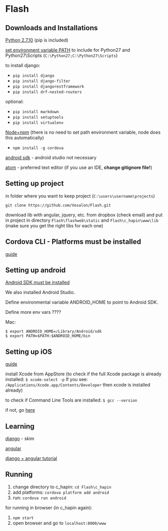 # Flash

## Downloads and Installations
[Python 2.7.10](https://www.python.org/downloads/) (pip is included)

[set environment variable PATH](http://www.computerhope.com/issues/ch000549.htm)
to include for Python27 and Python27\Scripts (```C:\Python27;C:\Python27\Scripts```)

to install django:
* `pip install django`
* `pip install django-filter`
* `pip install djangorestframework`
* `pip install drf-nested-routers`

optional:
* `pip install markdown`
* `pip install setuptools`
* `pip install virtualenv`

[Node+npm](https://nodejs.org/download/)
(there is no need to set path environment variable, node does this automatically)
* `npm install -g cordova`

[android sdk](https://developer.android.com/sdk/index.html) - android studio not necessary

[atom](https://atom.io/) - preferred text editor
(if you use an IDE, **__change gitignore file!__**)

## Setting up project
in folder where you want to keep project (`C:\users\username\projects`)
```
git clone https://github.com/Vesalon/Flash.git
```
download lib with angular, jquery, etc. from dropbox (check email) and put in project
in directory `Flash\flashweb\static` and `Flash\c_hapin\www\lib` (make sure you get the right libs for each one)


## Cordova CLI  - Platforms must be installed
[guide](https://cordova.apache.org/docs/en/4.0.0/guide_cli_index.md.html)

## Setting up android
[Android SDK must be installed](http://cordova.apache.org/docs/en/2.5.0/guide_getting-started_android_index.md.html)

We also installed Android Studio.

Define environmental variable ANDROID_HOME to point to Android SDK.

Define more env vars ????

Mac:

```
$ export ANDROID_HOME=/Library/Android/sdk
$ export PATH=$PATH:$ANDROID_HOME/bin
```

## Setting up iOS
[guide](http://cordova.apache.org/docs/en/2.5.0/guide_getting-started_ios_index.md.html)

install Xcode from AppStore
(to check if the full Xcode package is already installed:
`$ xcode-select -p`
If you see:
`/Applications/Xcode.app/Contents/Developer`
then xcode is installed already)

to check if Command Line Tools are installed:
`$ gcc --version`

if not, go [here](http://railsapps.github.io/xcode-command-line-tools.html)




## Learning
[django](https://docs.djangoproject.com/en/1.8/intro/tutorial01/) - skim

[angular](https://docs.angularjs.org/guide/concepts)

[django + angular tutorial](https://thinkster.io/django-angularjs-tutorial/)

## Running
1. change directory to c_hapin: `cd Flash\c_hapin`
2. add platforms: `cordova platform add android`
3. run: `cordova run android`

for running in browser (in c_hapin again):
1. `npm start`
2. open browser and go to `localhost:8000/www`
